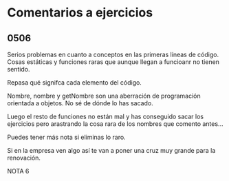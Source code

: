 # Comentarios a ejercicios

## 0506

Serios problemas en cuanto a conceptos en las primeras líneas de código. Cosas estáticas y funciones raras que aunque llegan a funcioanr no tienen sentido.

Repasa qué signifca cada elemento del código.

Nombre, nombre y getNombre son una aberración de programación orientada a objetos. No sé de dónde lo has sacado.

Luego el resto de funciones no están mal y has conseguido sacar los ejercicios pero arastrando la cosa rara de los nombres que comento antes...

Puedes tener más nota si eliminas lo raro.

Si en la empresa ven algo así te van a poner una cruz muy grande para la renovación.

NOTA 6